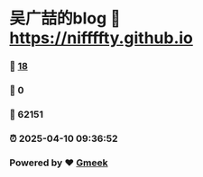 # 吴广喆的blog :link: https://niffffty.github.io 
### :page_facing_up: [18](https://niffffty.github.io/tag.html) 
### :speech_balloon: 0 
### :hibiscus: 62151 
### :alarm_clock: 2025-04-10 09:36:52 
### Powered by :heart: [Gmeek](https://github.com/Meekdai/Gmeek)
